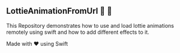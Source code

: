 ## LottieAnimationFromUrl :tada: :rocket:
This Repository demonstrates how to use and load lottie animations remotely using swift and how to add different effects to it.

Made with ❤️ using  Swift
